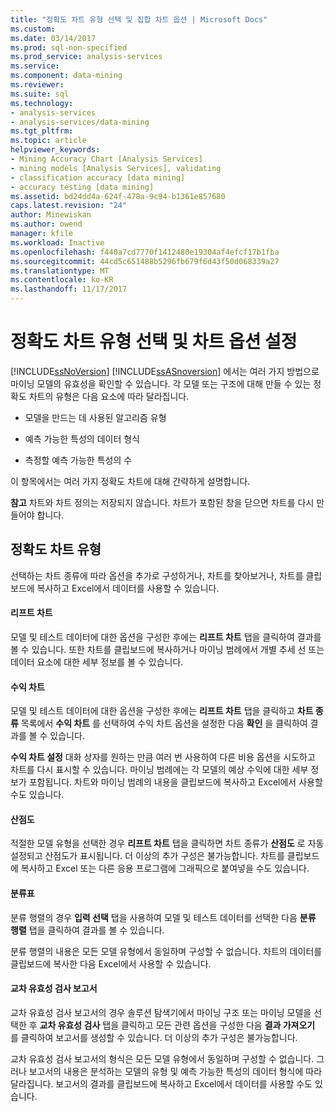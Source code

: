 ```yaml
---
title: "정확도 차트 유형 선택 및 집합 차트 옵션 | Microsoft Docs"
ms.custom: 
ms.date: 03/14/2017
ms.prod: sql-non-specified
ms.prod_service: analysis-services
ms.service: 
ms.component: data-mining
ms.reviewer: 
ms.suite: sql
ms.technology:
- analysis-services
- analysis-services/data-mining
ms.tgt_pltfrm: 
ms.topic: article
helpviewer_keywords:
- Mining Accuracy Chart [Analysis Services]
- mining models [Analysis Services], validating
- classification accuracy [data mining]
- accuracy testing [data mining]
ms.assetid: bd24dd4a-624f-478a-9c94-b1361e857680
caps.latest.revision: "24"
author: Minewiskan
ms.author: owend
manager: kfile
ms.workload: Inactive
ms.openlocfilehash: f440a7cd7770f1412480e19304af4efcf17b1fba
ms.sourcegitcommit: 44cd5c651488b5296fb679f6d43f50d068339a27
ms.translationtype: MT
ms.contentlocale: ko-KR
ms.lasthandoff: 11/17/2017
---
```

# <a name="choose-an-accuracy-chart-type-and-set-chart-options"></a>정확도 차트 유형 선택 및 차트 옵션 설정
  [!INCLUDE[ssNoVersion](../../includes/ssnoversion-md.md)] [!INCLUDE[ssASnoversion](../../includes/ssasnoversion-md.md)] 에서는 여러 가지 방법으로 마이닝 모델의 유효성을 확인할 수 있습니다. 각 모델 또는 구조에 대해 만들 수 있는 정확도 차트의 유형은 다음 요소에 따라 달라집니다.  
  
-   모델을 만드는 데 사용된 알고리즘 유형  
  
-   예측 가능한 특성의 데이터 형식  
  
-   측정할 예측 가능한 특성의 수  
  
 이 항목에서는 여러 가지 정확도 차트에 대해 간략하게 설명합니다.  
  
 **참고** 차트와 차트 정의는 저장되지 않습니다. 차트가 포함된 창을 닫으면 차트를 다시 만들어야 합니다.  
  
## <a name="accuracy-chart-types"></a>정확도 차트 유형  
 선택하는 차트 종류에 따라 옵션을 추가로 구성하거나, 차트를 찾아보거나, 차트를 클립보드에 복사하고 Excel에서 데이터를 사용할 수 있습니다.  
  
#### <a name="lift-chart"></a>리프트 차트  
 모델 및 테스트 데이터에 대한 옵션을 구성한 후에는 **리프트 차트** 탭을 클릭하여 결과를 볼 수 있습니다. 또한 차트를 클립보드에 복사하거나 마이닝 범례에서 개별 추세 선 또는 데이터 요소에 대한 세부 정보를 볼 수 있습니다.  
  
#### <a name="profit-chart"></a>수익 차트  
 모델 및 테스트 데이터에 대한 옵션을 구성한 후에는 **리프트 차트** 탭을 클릭하고 **차트 종류** 목록에서 **수익 차트** 를 선택하여 수익 차트 옵션을 설정한 다음 **확인** 을 클릭하여 결과를 볼 수 있습니다.  
  
 **수익 차트 설정** 대화 상자를 원하는 만큼 여러 번 사용하여 다른 비용 옵션을 시도하고 차트를 다시 표시할 수 있습니다. 마이닝 범례에는 각 모델의 예상 수익에 대한 세부 정보가 포함됩니다. 차트와 마이닝 범례의 내용을 클립보드에 복사하고 Excel에서 사용할 수도 있습니다.  
  
#### <a name="scatter-plot"></a>산점도  
 적절한 모델 유형을 선택한 경우 **리프트 차트** 탭을 클릭하면 차트 종류가 **산점도** 로 자동 설정되고 산점도가 표시됩니다. 더 이상의 추가 구성은 불가능합니다. 차트를 클립보드에 복사하고 Excel 또는 다른 응용 프로그램에 그래픽으로 붙여넣을 수도 있습니다.  
  
#### <a name="classification-matrix"></a>분류표  
 분류 행렬의 경우 **입력 선택** 탭을 사용하여 모델 및 테스트 데이터를 선택한 다음 **분류 행렬** 탭을 클릭하여 결과를 볼 수 있습니다.  
  
 분류 행렬의 내용은 모든 모델 유형에서 동일하며 구성할 수 없습니다. 차트의 데이터를 클립보드에 복사한 다음 Excel에서 사용할 수 있습니다.  
  
#### <a name="cross-validation-report"></a>교차 유효성 검사 보고서  
 교차 유효성 검사 보고서의 경우 솔루션 탐색기에서 마이닝 구조 또는 마이닝 모델을 선택한 후 **교차 유효성 검사** 탭을 클릭하고 모든 관련 옵션을 구성한 다음 **결과 가져오기** 를 클릭하여 보고서를 생성할 수 있습니다. 더 이상의 추가 구성은 불가능합니다.  
  
 교차 유효성 검사 보고서의 형식은 모든 모델 유형에서 동일하며 구성할 수 없습니다. 그러나 보고서의 내용은 분석하는 모델의 유형 및 예측 가능한 특성의 데이터 형식에 따라 달라집니다. 보고서의 결과를 클립보드에 복사하고 Excel에서 데이터를 사용할 수도 있습니다.  
  
  
